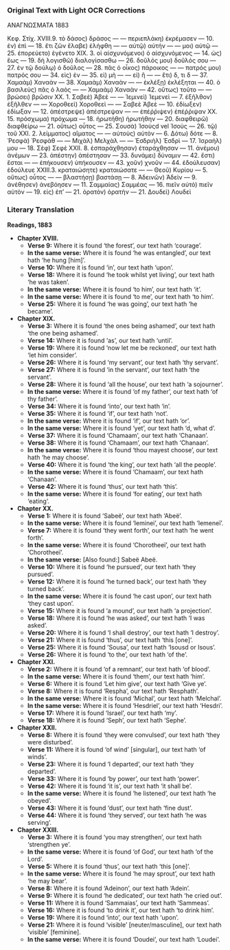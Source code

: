 ### Original Text with Light OCR Corrections

ΑΝΑΓΝΩΣΜΑΤΑ 1883

Κεφ. Στίχ.
XVIII.9. τὸ δάσος) δράσος
— — περιεπλάκη) ἐκρέμασεν
— 10. ἐν) ἐπὶ
— 18. ἔτι ζῶν ἔλαβε) ἐλήφθη
— — αὐτῷ) αὐτήν
— — μοι) αὐτῷ
— 25. ἐπορεύετο) ἐγένετο
XIX. 3. οἱ αἰσχυνόμενοι) ὁ αἰσχυνόμενος
— 14. ὡς) ἕως
— 19. δὴ λογισθῶ) διαλογίσασθω
— 26. δοῦλός μου) δοῦλός σου
— 27. ἐν τῷ δούλῳ) ὁ δοῦλος
— 28. πᾶς ὁ οἶκος) πάροικος
— — πατρός μου) πατρός σου
— 34. εἰς) ἐν
— 35. εἰ) μὴ
— — εἰ) ἢ
— — ἔτι) δ, τι δ
— 37. Χαμαὰμ) Χαναὰν
— 38. Χαμαὰμ) Χαναὰν
— — ἐκλέξῃ) ἐκλέξηται
— 40. ὁ βασιλεὺς) πᾶς ὁ λαὸς
— — Χαμαὰμ) Χαναὰν
— 42. οὕτως) τοῦτο
— — βρώσει) βρῶσιν
XX. 1. Σαβεὲ) Ἀβεὲ
— — Ἰεμινεὶ) Ἰεμενεὶ
— 7. ἐξῆλθον) ἐξῆλθεν
— — Χοροθεεὶ) Χοροθεεὶ
— — Σαβεὲ Ἀβεὲ
— 10. ἐδίωξεν) ἐδίωξαν
— 12. ἀπέστρεψε) ἀπέστρεψαν
— — ἐπέῤῥιψεν) ἐπέῤῥιψαν
XX. 15. πρόσχωμα) πρόχωμα
— 18. ἠρωτήθη) ἠρωτήθην
— 20. διαφθειρῶ) διαφθείρω
— 21. οὕτως) οὗτος
— 25. Σουσὰ) Ἰσοὺςd vel Ἰσοὺς
— 26. τῷ) τοῦ
XXI. 2. λείμματος) αἵματος
— — αὐτοὺς) αὐτὸν
— 6. Δότω) δότε
— 8. Ῥεσφὰ) Ῥεσφὰθ
— — Μιχὰλ) Μελχὰλ
— — Ἑσδριὴλ) Ἑσδρὶ
— 17. Ἰσραὴλ) μου
— 18. Σὲφ) Σεφὲ
XXII. 8. ἐσπαράχθησαν) ἐταράχθησαν
— 11. ἀνέμου) ἀνέμων
— 23. ἀπέστην) ἀπέστησαν
— 33. δυνάμει) δύναμιν
— 42. ἔστι) ἔσται
— — ἐπήκουσεν) ὑπήκουσεν
— 43. χοῦν) χνοῦν
— 44. ἐδούλευσαν) ἐδούλευε
XXIII.3. κραταιώσητε) κραταιώσατε
— — Θεοῦ) Κυρίου
— 5. οὕτως) οὗτος
— — βλαστήσῃ) βαστάσῃ
— 8. Ἀδεινῶν) Ἀδεὶν
— 9. ἀνέθησεν) ἀνεβόησεν
— 11. Σαμμαίας) Σαμμέας
— 16. πιεῖν αὐτὸ) πιεῖν αὐτὸν
— 19. εἰς) ἐπ’
— 21. ὁρατὸν) ὁρατὴν
— 21. Δουδεὶ) Λουδεὶ

### Literary Translation

**Readings, 1883**

*   **Chapter XVIII.**
    *   **Verse 9:** Where it is found ‘the forest’, our text hath ‘courage’.
    *   **In the same verse:** Where it is found ‘he was entangled’, our text hath ‘he hung [him]’.
    *   **Verse 10:** Where it is found ‘in’, our text hath ‘upon’.
    *   **Verse 18:** Where it is found ‘he took whilst yet living’, our text hath ‘he was taken’.
    *   **In the same verse:** Where it is found ‘to him’, our text hath ‘it’.
    *   **In the same verse:** Where it is found ‘to me’, our text hath ‘to him’.
    *   **Verse 25:** Where it is found ‘he was going’, our text hath ‘he became’.
*   **Chapter XIX.**
    *   **Verse 3:** Where it is found ‘the ones being ashamed’, our text hath ‘the one being ashamed’.
    *   **Verse 14:** Where it is found ‘as’, our text hath ‘until’.
    *   **Verse 19:** Where it is found ‘now let me be reckoned’, our text hath ‘let him consider’.
    *   **Verse 26:** Where it is found ‘my servant’, our text hath ‘thy servant’.
    *   **Verse 27:** Where it is found ‘in the servant’, our text hath ‘the servant’.
    *   **Verse 28:** Where it is found ‘all the house’, our text hath ‘a sojourner’.
    *   **In the same verse:** Where it is found ‘of my father’, our text hath ‘of thy father’.
    *   **Verse 34:** Where it is found ‘into’, our text hath ‘in’.
    *   **Verse 35:** Where it is found ‘if’, our text hath ‘not’.
    *   **In the same verse:** Where it is found ‘if’, our text hath ‘or’.
    *   **In the same verse:** Where it is found ‘yet’, our text hath ‘d, what d’.
    *   **Verse 37:** Where it is found ‘Chamaam’, our text hath ‘Chanaan’.
    *   **Verse 38:** Where it is found ‘Chamaam’, our text hath ‘Chanaan’.
    *   **In the same verse:** Where it is found ‘thou mayest choose’, our text hath ‘he may choose’.
    *   **Verse 40:** Where it is found ‘the king’, our text hath ‘all the people’.
    *   **In the same verse:** Where it is found ‘Chamaam’, our text hath ‘Chanaan’.
    *   **Verse 42:** Where it is found ‘thus’, our text hath ‘this’.
    *   **In the same verse:** Where it is found ‘for eating’, our text hath ‘eating’.
*   **Chapter XX.**
    *   **Verse 1:** Where it is found ‘Sabeë’, our text hath ‘Abeë’.
    *   **In the same verse:** Where it is found ‘Ieminei’, our text hath ‘Iemeneï’.
    *   **Verse 7:** Where it is found ‘they went forth’, our text hath ‘he went forth’.
    *   **In the same verse:** Where it is found ‘Chorotheeï’, our text hath ‘Chorotheeï’.
    *   **In the same verse:** [Also found:] Sabeë Abeë.
    *   **Verse 10:** Where it is found ‘he pursued’, our text hath ‘they pursued’.
    *   **Verse 12:** Where it is found ‘he turned back’, our text hath ‘they turned back’.
    *   **In the same verse:** Where it is found ‘he cast upon’, our text hath ‘they cast upon’.
    *   **Verse 15:** Where it is found ‘a mound’, our text hath ‘a projection’.
    *   **Verse 18:** Where it is found ‘he was asked’, our text hath ‘I was asked’.
    *   **Verse 20:** Where it is found ‘I shall destroy’, our text hath ‘I destroy’.
    *   **Verse 21:** Where it is found ‘thus’, our text hath ‘this [one]’.
    *   **Verse 25:** Where it is found ‘Sousa’, our text hath ‘Isousd or Isous’.
    *   **Verse 26:** Where it is found ‘to the’, our text hath ‘of the’.
*   **Chapter XXI.**
    *   **Verse 2:** Where it is found ‘of a remnant’, our text hath ‘of blood’.
    *   **In the same verse:** Where it is found ‘them’, our text hath ‘him’.
    *   **Verse 6:** Where it is found ‘Let him give’, our text hath ‘Give ye’.
    *   **Verse 8:** Where it is found ‘Respha’, our text hath ‘Resphath’.
    *   **In the same verse:** Where it is found ‘Michal’, our text hath ‘Melchal’.
    *   **In the same verse:** Where it is found ‘Hesdriel’, our text hath ‘Hesdri’.
    *   **Verse 17:** Where it is found ‘Israel’, our text hath ‘my’.
    *   **Verse 18:** Where it is found ‘Seph’, our text hath ‘Sephe’.
*   **Chapter XXII.**
    *   **Verse 8:** Where it is found ‘they were convulsed’, our text hath ‘they were disturbed’.
    *   **Verse 11:** Where it is found ‘of wind’ [singular], our text hath ‘of winds’.
    *   **Verse 23:** Where it is found ‘I departed’, our text hath ‘they departed’.
    *   **Verse 33:** Where it is found ‘by power’, our text hath ‘power’.
    *   **Verse 42:** Where it is found ‘it is’, our text hath ‘it shall be’.
    *   **In the same verse:** Where it is found ‘he listened’, our text hath ‘he obeyed’.
    *   **Verse 43:** Where it is found ‘dust’, our text hath ‘fine dust’.
    *   **Verse 44:** Where it is found ‘they served’, our text hath ‘he was serving’.
*   **Chapter XXIII.**
    *   **Verse 3:** Where it is found ‘you may strengthen’, our text hath ‘strengthen ye’.
    *   **In the same verse:** Where it is found ‘of God’, our text hath ‘of the Lord’.
    *   **Verse 5:** Where it is found ‘thus’, our text hath ‘this [one]’.
    *   **In the same verse:** Where it is found ‘he may sprout’, our text hath ‘he may bear’.
    *   **Verse 8:** Where it is found ‘Adeinon’, our text hath ‘Adein’.
    *   **Verse 9:** Where it is found ‘he dedicated’, our text hath ‘he cried out’.
    *   **Verse 11:** Where it is found ‘Sammaias’, our text hath ‘Sammeas’.
    *   **Verse 16:** Where it is found ‘to drink it’, our text hath ‘to drink him’.
    *   **Verse 19:** Where it is found ‘into’, our text hath ‘upon’.
    *   **Verse 21:** Where it is found ‘visible’ [neuter/masculine], our text hath ‘visible’ [feminine].
    *   **In the same verse:** Where it is found ‘Doudei’, our text hath ‘Loudei’.